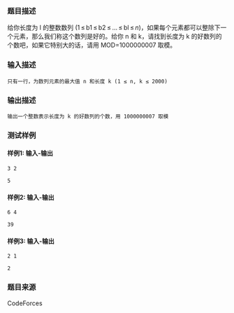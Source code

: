 ### 题目描述

给你长度为 l 的整数数列 (1 ≤ b1 ≤ b2 ≤ ... ≤ bl ≤ *n*)，如果每个元素都可以整除下一个元素，那么我们称这个数列是好的。给你 n 和 k，请找到长度为 k 的好数列的个数吧，如果它特别大的话，请用 MOD=1000000007 取模。

### 输入描述

```
只有一行，为数列元素的最大值 n 和长度 k (1 ≤ n, k ≤ 2000)
```

### 输出描述

```
输出一个整数表示长度为 k 的好数列的个数，用 1000000007 取模
```

### 测试样例

#### 样例1: 输入-输出

```
3 2
```

```
5
```

#### 样例2: 输入-输出

```
6 4
```

```
39
```

#### 样例3: 输入-输出

```
2 1
```

```
2
```

### 题目来源

CodeForces
